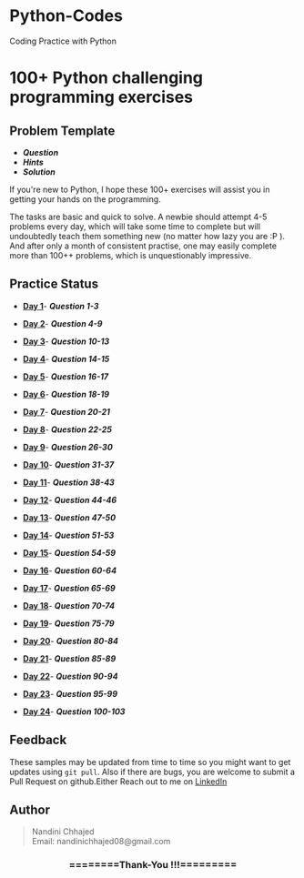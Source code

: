 # Python-Codes
Coding Practice with Python

# 100+ Python challenging programming exercises

## Problem Template

* ***Question***
* ***Hints***
* ***Solution***

If you're new to Python, I hope these 100+ exercises will assist you in getting your hands on the programming.

The tasks are basic and quick to solve. A newbie should attempt 4-5 problems every day, which will take some time to complete but will undoubtedly teach them something new (no matter how lazy you are :P ). And after only a month of consistent practise, one may easily complete more than 100++ problems, which is unquestionably impressive.

## Practice Status

* **[Day 1](https://github.com/nandinichhajed/Python-Codes/tree/main/Day-1 "Day 1 Status")**- ***Question 1-3***

* **[Day 2](https://github.com/nandinichhajed/Python-Codes/tree/main/Day-2 "Day 2 Status")**- ***Question 4-9***

* **[Day 3](https://github.com/nandinichhajed/Python-Codes/tree/main/Day-3 "Day 3 Status")**- ***Question 10-13***

* **[Day 4](https://github.com/nandinichhajed/Python-Codes/tree/main/Day-4 "Day 4 Status")**- ***Question 14-15***
 
* **[Day 5](https://github.com/nandinichhajed/Python-Codes/tree/main/Day-5 "Day 5 Status")**- ***Question 16-17***
 
* **[Day 6](https://github.com/nandinichhajed/Python-Codes/tree/main/Day-6 "Day 6 Status")**- ***Question 18-19***

* **[Day 7](https://github.com/nandinichhajed/Python-Codes/tree/main/Day-7 "Day 7 Status")**- ***Question 20-21***

* **[Day 8](https://github.com/nandinichhajed/Python-Codes/tree/main/Day-8 "Day 8 Status")**- ***Question 22-25***
 
* **[Day 9](https://github.com/nandinichhajed/Python-Codes/tree/main/Day-9 "Day 9 Status")**- ***Question 26-30***
 
* **[Day 10](https://github.com/nandinichhajed/Python-Codes/tree/main/Day-10 "Day 10 Status")**- ***Question 31-37***
 
* **[Day 11](https://github.com/nandinichhajed/Python-Codes/tree/main/Day-11 "Day 11 Status")**- ***Question 38-43***
 
* **[Day 12](https://github.com/nandinichhajed/Python-Codes/tree/main/Day-12 "Day 12 Status")**- ***Question 44-46***
 
* **[Day 13](https://github.com/nandinichhajed/Python-Codes/tree/main/Day-13 "Day 13 Status")**- ***Question 47-50***
 
* **[Day 14](https:3/github.com/nandinichhajed/Python-Codes/tree/main/Day-14 "Day 14 Status")**- ***Question 51-53***
 
* **[Day 15](https://github.com/nandinichhajed/Python-Codes/tree/main/Day-15 "Day 15 Status")**- ***Question 54-59***
 
* **[Day 16](https://github.com/nandinichhajed/Python-Codes/tree/main/Day-16 "Day 16 Status")**- ***Question 60-64***

* **[Day 17](https://github.com/nandinichhajed/Python-Codes/tree/main/Day-17 "Day 17 Status")**- ***Question 65-69***
 
* **[Day 18](https://github.com/nandinichhajed/Python-Codes/tree/main/Day-18 "Day 18 Status")**- ***Question 70-74***
 
* **[Day 19](https://github.com/nandinichhajed/Python-Codes/tree/main/Day-19 "Day 19 Status")**- ***Question 75-79***
 
* **[Day 20](https://github.com/nandinichhajed/Python-Codes/tree/main/Day-20 "Day 20 Status")**- ***Question 80-84***
 
* **[Day 21](https://github.com/nandinichhajed/Python-Codes/tree/main/Day-21 "Day 21 Status")**- ***Question 85-89***
 
* **[Day 22](https://github.com/nandinichhajed/Python-Codes/tree/main/Day-22 "Day 22 Status")**- ***Question 90-94***
 
* **[Day 23](https://github.com/nandinichhajed/Python-Codes/tree/main/Day-23 "Day 23 Status")**- ***Question 95-99***
 
* **[Day 24](https://github.com/nandinichhajed/Python-Codes/tree/main/Day-24 "Day 24 Status")**- ***Question 100-103***

## Feedback

These samples may be updated from time to time so you might want to get updates
using `git pull`.  Also if there are bugs, you are welcome to submit
a Pull Request on github.Either
Reach out to me on [LinkedIn](https://linkedin.com/in/nandinichhajed)

<h2>Author</h2>
<blockquote>
  Nandini Chhajed<br>
  Email: nandinichhajed08@gmail.com
</blockquote>

<div align="center">
    <h3>========Thank-You !!!=========</h3>
</div>
